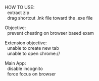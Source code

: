 HOW TO USE:
  <br>&nbsp; extract zip
  <br>&nbsp; drag shortcut .lnk file toward the .exe file

Objective:
  <br>&nbsp; prevent cheating on browser based exam
  
Extension objective:
  <br>&nbsp; unable to create new tab
  <br>&nbsp; unable to open chrome://

Main App:
  <br>&nbsp; disable incognito
  <br>&nbsp; force focus on browser
